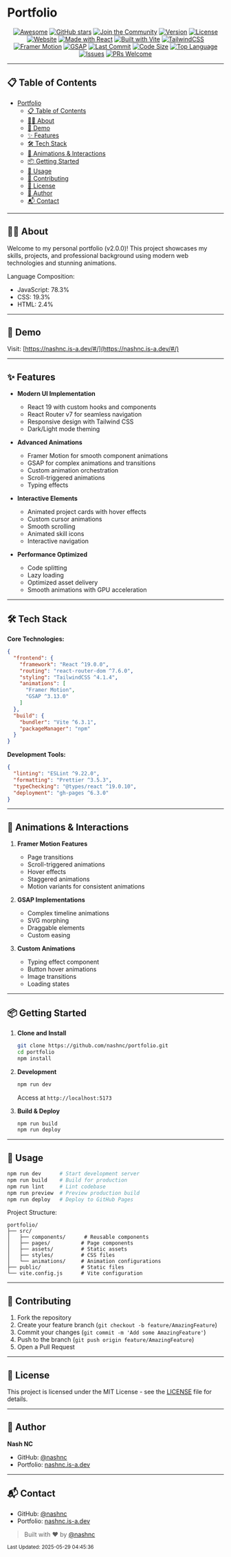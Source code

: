 # Portfolio


<div align="center">

[![Awesome](https://img.shields.io/badge/Awesome-Profile-blueviolet?logo=github)](https://github.com/nashnc/portfolio)
[![GitHub stars](https://img.shields.io/github/stars/nashnc/portfolio?style=social)](https://github.com/nashnc/portfolio/stargazers)
[![Join the Community](https://img.shields.io/badge/Join%20My%20Community-@nashnc-ff69b4?logo=github)](https://github.com/nashnc)
[![Version](https://img.shields.io/badge/version-2.0.0-blue)](https://github.com/nashnc/portfolio)
[![License](https://img.shields.io/github/license/nashnc/portfolio)](https://github.com/nashnc/portfolio/blob/main/LICENSE)
[![Website](https://img.shields.io/badge/website-online-green)](https://nashnc.is-a.dev/#/)
[![Made with React](https://img.shields.io/badge/React-19.0.0-61DAFB?logo=react&logoColor=white)](https://reactjs.org/)
[![Built with Vite](https://img.shields.io/badge/Built%20with-Vite-646CFF?logo=vite)](https://vitejs.dev/)
[![TailwindCSS](https://img.shields.io/badge/Tailwind-4.1.4-38B2AC?logo=tailwind-css&logoColor=white)](https://tailwindcss.com/)
[![Framer Motion](https://img.shields.io/badge/Framer%20Motion-Animations-0055FF?logo=framer&logoColor=white)](https://www.framer.com/motion/)
[![GSAP](https://img.shields.io/badge/GSAP-3.13.0-88CE02)](https://greensock.com/gsap/)
[![Last Commit](https://img.shields.io/github/last-commit/nashnc/portfolio)](https://github.com/nashnc/portfolio/commits)
[![Code Size](https://img.shields.io/github/languages/code-size/nashnc/portfolio)](https://github.com/nashnc/portfolio)
[![Top Language](https://img.shields.io/github/languages/top/nashnc/portfolio)](https://github.com/nashnc/portfolio)
[![Issues](https://img.shields.io/github/issues/nashnc/portfolio)](https://github.com/nashnc/portfolio/issues)
[![PRs Welcome](https://img.shields.io/badge/PRs-welcome-brightgreen.svg)](https://github.com/nashnc/portfolio/pulls)

</div>

---

## 📋 Table of Contents

- [Portfolio](#portfolio)
  - [📋 Table of Contents](#-table-of-contents)
  - [🧑‍💻 About](#-about)
  - [🚀 Demo](#-demo)
  - [✨ Features](#-features)
  - [🛠️ Tech Stack](#️-tech-stack)
  - [🎨 Animations \& Interactions](#-animations--interactions)
  - [📦 Getting Started](#-getting-started)
  - [📝 Usage](#-usage)
  - [🤝 Contributing](#-contributing)
  - [📄 License](#-license)
  - [👤 Author](#-author)
  - [📬 Contact](#-contact)

---

## 🧑‍💻 About

Welcome to my personal portfolio (v2.0.0)! This project showcases my skills, projects, and professional background using modern web technologies and stunning animations.

Language Composition:
- JavaScript: 78.3%
- CSS: 19.3%
- HTML: 2.4%

---

## 🚀 Demo

Visit: [https://nashnc.is-a.dev/#/](https://nashnc.is-a.dev/#/)

---

## ✨ Features

- **Modern UI Implementation**
  - React 19 with custom hooks and components
  - React Router v7 for seamless navigation
  - Responsive design with Tailwind CSS
  - Dark/Light mode theming
  
- **Advanced Animations**
  - Framer Motion for smooth component animations
  - GSAP for complex animations and transitions
  - Custom animation orchestration
  - Scroll-triggered animations
  - Typing effects
  
- **Interactive Elements**
  - Animated project cards with hover effects
  - Custom cursor animations
  - Smooth scrolling
  - Animated skill icons
  - Interactive navigation

- **Performance Optimized**
  - Code splitting
  - Lazy loading
  - Optimized asset delivery
  - Smooth animations with GPU acceleration

---

## 🛠️ Tech Stack

**Core Technologies:**
```json
{
  "frontend": {
    "framework": "React ^19.0.0",
    "routing": "react-router-dom ^7.6.0",
    "styling": "TailwindCSS ^4.1.4",
    "animations": [
      "Framer Motion",
      "GSAP ^3.13.0"
    ]
  },
  "build": {
    "bundler": "Vite ^6.3.1",
    "packageManager": "npm"
  }
}
```

**Development Tools:**
```json
{
  "linting": "ESLint ^9.22.0",
  "formatting": "Prettier ^3.5.3",
  "typeChecking": "@types/react ^19.0.10",
  "deployment": "gh-pages ^6.3.0"
}
```

---

## 🎨 Animations & Interactions

1. **Framer Motion Features**
   - Page transitions
   - Scroll-triggered animations
   - Hover effects
   - Staggered animations
   - Motion variants for consistent animations

2. **GSAP Implementations**
   - Complex timeline animations
   - SVG morphing
   - Draggable elements
   - Custom easing

3. **Custom Animations**
   - Typing effect component
   - Button hover animations
   - Image transitions
   - Loading states

---

## 📦 Getting Started

1. **Clone and Install**
   ```bash
   git clone https://github.com/nashnc/portfolio.git
   cd portfolio
   npm install
   ```

2. **Development**
   ```bash
   npm run dev
   ```
   Access at `http://localhost:5173`

3. **Build & Deploy**
   ```bash
   npm run build
   npm run deploy
   ```

---

## 📝 Usage

```bash
npm run dev      # Start development server
npm run build    # Build for production
npm run lint     # Lint codebase
npm run preview  # Preview production build
npm run deploy   # Deploy to GitHub Pages
```

Project Structure:
```
portfolio/
├── src/
│   ├── components/      # Reusable components
│   ├── pages/          # Page components
│   ├── assets/         # Static assets
│   ├── styles/         # CSS files
│   └── animations/     # Animation configurations
├── public/             # Static files
└── vite.config.js      # Vite configuration
```

---

## 🤝 Contributing

1. Fork the repository
2. Create your feature branch (`git checkout -b feature/AmazingFeature`)
3. Commit your changes (`git commit -m 'Add some AmazingFeature'`)
4. Push to the branch (`git push origin feature/AmazingFeature`)
5. Open a Pull Request

---

## 📄 License

This project is licensed under the MIT License - see the [LICENSE](LICENSE) file for details.

---

## 👤 Author

**Nash NC**
- GitHub: [@nashnc](https://github.com/nashnc)
- Portfolio: [nashnc.is-a.dev](https://nashnc.is-a.dev/#/)

---

## 📬 Contact

- GitHub: [@nashnc](https://github.com/nashnc)
- Portfolio: [nashnc.is-a.dev](https://nashnc.is-a.dev/#/)

> Built with ❤️ by [@nashnc](https://github.com/nashnc)

<sub>Last Updated: 2025-05-29 04:45:36</sub>